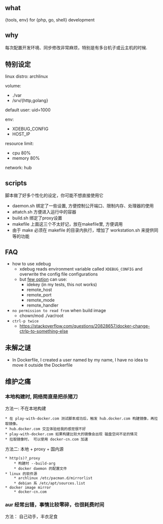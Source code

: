 what
---

{tools, env} for {php, go, shell} development

why
---

每次配置开发环境、同步修改非常麻烦，特别是有多台机子或云主机的时候.

特别设定
---

linux distro: archlinux

volume:
* ./var
* /srv/{http,golang}

default user: uid=1000

env:
* XDEBUG_CONFIG
* HOST_IP

resource limit:
* cpu 80%
* memory 80%

network: hub

scripts
---

脚本做了好多个性化的设定，你可能不想直接使用它

* daemon.sh 绑定了一些设置, 方便控制公开端口、限制内存、处理器的使用
* attatch.sh 方便进入运行中的容器
* build.sh 绑定了proxy设置
* makefile 上面这三个不太好记，放在makefile里, 方便调用
* 由于 make 必须在 makefile 的目录内执行，增加了 workstation.sh 来提供同等的功能


FAQ
----

* how to use xdebug
    * xdebug reads environment variable called `XDEBUG_CONFIG` and overwrite the config file configurations
    * but [few option](https://xdebug.org/docs/remote) can use:
        * idekey (in my tests, this not works)
        * remote_host
        * remote_port
        * remote_mode
        * remote_handler
* `no permission to read from` when build image
    * chown/mod ./var/root
* `ctrl-p twice`
    * https://stackoverflow.com/questions/20828657/docker-change-ctrlp-to-something-else

未解之谜
---

* In Dockerfile, I created a user named by my name, I have no idea to move it outside the Dockerfile

维护之痛
---

### 本地构建时, 网络简直是把杀猪刀

方法一: 不在本地构建

    * 在 play-with-docker.com 测试脚本成功后，触发 hub.docker.com 构建镜像，再拉取镜像。
    * hub.docker.com 交互体验给我的感觉很不好
    * play-with-docker.com 如果构建比较大的镜像会出现 磁盘空间不足的情况
    * 拉取镜像时， 可以使用 docker-cn.com 加速

方法二: 本地 + proxy + 国内源

    * http(s)?_proxy
        * 构建时 --build-arg
        * docker daemon 的配置文件
    * linux 的软件源
        * archlinux /etc/pacman.d/mirrorlist
        * debian 系 /etc/apt/sources.list
    * docker image mirror
        * docker-cn.com

### aur 经常出错，事情比较零碎，也很耗费时间

方法： 自己动手，丰衣足食
